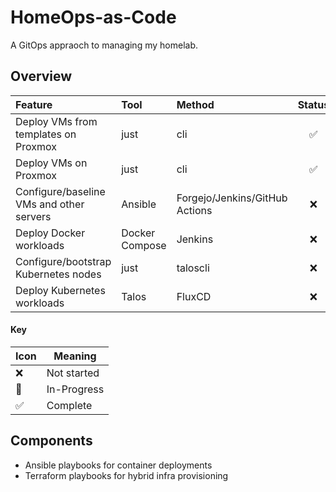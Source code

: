 # HomeOps-as-Code
A GitOps appraoch to managing my homelab.

## Overview

| Feature | Tool | Method | Status |
| :--- | :--- | :--- | :---: |
| Deploy VMs from templates on Proxmox | just | cli | ✅ |
| Deploy VMs on Proxmox  | just | cli | ✅ |
| Configure/baseline VMs and other servers | Ansible | Forgejo/Jenkins/GitHub Actions | ❌ |
| Deploy Docker workloads | Docker Compose | Jenkins | ❌ |
| Configure/bootstrap Kubernetes nodes | just | taloscli | ❌ |
| Deploy Kubernetes workloads | Talos | FluxCD | ❌ |

#### Key
| Icon | Meaning |
| --- | --- | 
| ❌ | Not started |
| 🚧 | In-Progress |
| ✅ | Complete |

## Components
- Ansible playbooks for container deployments
- Terraform playbooks for hybrid infra provisioning
